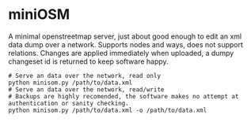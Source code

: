 # miniOSM

A minimal openstreetmap server, just about good enough to edit an xml data dump over a network.
Supports nodes and ways, does not support relations. Changes are applied immediately when uploaded, a dumpy changeset id is returned to keep software happy.

```
# Serve an data over the network, read only
python minisom.py /path/to/data.xml
# Serve an data over the network, read/write
# Backups are highly recomended, the software makes no attempt at authentication or sanity checking.
python minisom.py /path/to/data.xml -o /path/to/data.xml
```
